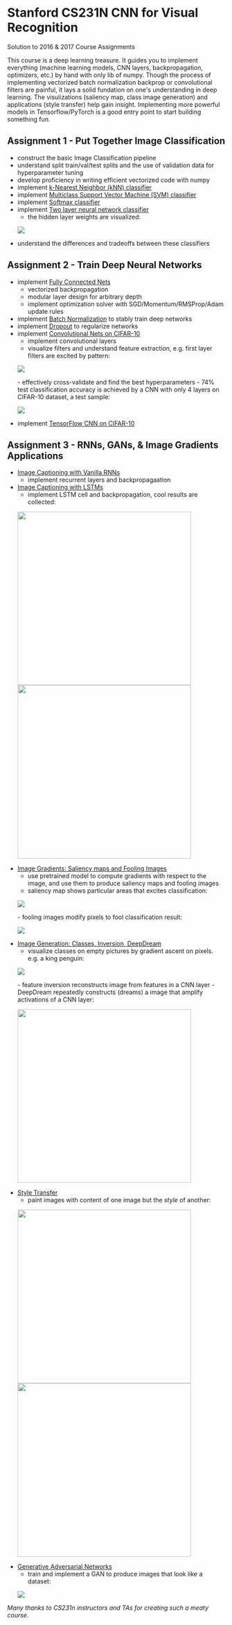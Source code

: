 # Stanford CS231N CNN for Visual Recognition
Solution to 2016 & 2017 Course Assignments

This course is a deep learning treasure. It guides you to implement everything (machine learning models, CNN layers, backpropagation, optimizers, etc.) by hand with only lib of numpy. 
Though the process of implementing vectorized batch normalization backprop or convolutional filters are painful, it lays a solid fundation on one's understanding in deep learning. 
The visulizations (saliency map, class image generation) and applications (style transfer) help gain insight. 
Implementing more powerful models in Tensorflow/PyTorch is a good entry point to start building something fun.

## Assignment 1 - Put Together Image Classification

- construct the basic Image Classification pipeline
- understand split train/val/test splits and the use of validation data for hyperparameter tuning
- develop proficiency in writing efficient vectorized code with numpy
- implement [k-Nearest Neighbor (kNN) classifier](assignment1/knn.ipynb)
- implement [Multiclass Support Vector Machine (SVM) classifier](assignment1/svm.ipynb)
- implement [Softmax classifier](assignment1/softmax.ipynb)
- implement [Two layer neural network classifier](assignment1/two_layer_net.ipynb)
    - the hidden layer weights are visualized: 
    <p align="left"> <img src="assignment1/two_layer_network_weights.png"> </p>
- understand the differences and tradeoffs between these classifiers


## Assignment 2 - Train Deep Neural Networks
- implement [Fully Connected Nets](assignment2/FullyConnectedNets.ipynb)
    - vectorized backpropagation
    - modular layer design for arbitrary depth
    - implement optimization solver with SGD/Momentum/RMSProp/Adam update rules
- implement [Batch Normalization](assignment2/BatchNormalization.ipynb) to stably train deep networks
- implement [Dropout](assignment2/Dropout.ipynb) to regularize networks
- implement [Convolutional Nets on CIFAR-10](assignment2/ConvolutionalNetworks.ipynb)
    - implement convolutional layers
    - visualize filters and understand feature extraction, e.g. first layer filters are excited by pattern:
    <p align="left"> <img src="assignment2/visualize_filters.png"> </p>
    - effectively cross-validate and find the best hyperparameters
    - 74% test classification accuracy is achieved by a CNN with only 4 layers on CIFAR-10 dataset, a test sample:
    <p align="left"> <img src="assignment2/cifar_test_results.png"> </p>
- implement [TensorFlow CNN on CIFAR-10](assignment2_2017/TensorFlow.ipynb)


## Assignment 3 - RNNs, GANs, & Image Gradients Applications
- [Image Captioning with Vanilla RNNs](assignment3/RNN_Captioning.ipynb)
    - implement recurrent layers and backpropagaation 
- [Image Captioning with LSTMs](assignment3/LSTM_Captioning.ipynb)
    - implement LSTM cell and backpropagation, cool results are collected:
    <p align="left"> 
    <img src="assignment3/lstm_sample0.png" width=400 height=400> 
    <img src="assignment3/lstm_sample1.png" width=400 height=400> 
    </p>
- [Image Gradients: Saliency maps and Fooling Images](assignment3/ImageGradients.ipynb)
    - use pretrained model to compute gradients with respect to the image, and use them to produce saliency maps and fooling images
    - saliency map shows particular areas that excites classification:
    <p align="left"> <img src="assignment3/saliency_map_res.png"> </p>
    - fooling images modify pixels to fool classification result: 
    <p align="left"> <img src="assignment3/fooling_image_res.png"> </p>
- [Image Generation: Classes, Inversion, DeepDream](assignment3/ImageGeneration.ipynb)
    - visualize classes on empty pictures by gradient ascent on pixels. e.g. a king penguin:
    <p align="left"> <img src="assignment3/king_penguin.png"> </p>
    - feature inversion reconstructs image from features in a CNN layer
    - DeepDream repeatedly constructs (dreams) a image that amplify activations of a CNN layer:
    <p align="left"> <img src="assignment3/deep_dream_dog.png" width=400 height=400 > </p>
- [Style Transfer](assignment3_2017/StyleTransfer-TensorFlow.ipynb)
    - paint images with content of one image but the *style* of another:
    <p align="left"> 
    <img src="assignment3_2017/style_tf_sample0.png" width=400 height=400>
    <img src="assignment3_2017/style_tf_sample1.png" width=400 height=400> 
    </p>
- [Generative Adversarial Networks](assignment3_2017/GANs-TensorFlow.ipynb)
    - train and implement a GAN to produce images that look like a dataset:
    <p align="left"> <img src="assignment3_2017/gan_outputs_tf.png"> </p>


*Many thanks to CS231n instructors and TAs for creating such a meaty course.*